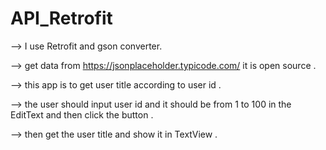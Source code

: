 # API_Retrofit
--> I use Retrofit and gson converter.

--> get data from https://jsonplaceholder.typicode.com/ it is open source .

--> this app is to get user title according to user id .

--> the user should input user id and it should be  from 1 to 100 in the EditText  and then click the button .

--> then get the user title and show it in TextView .

